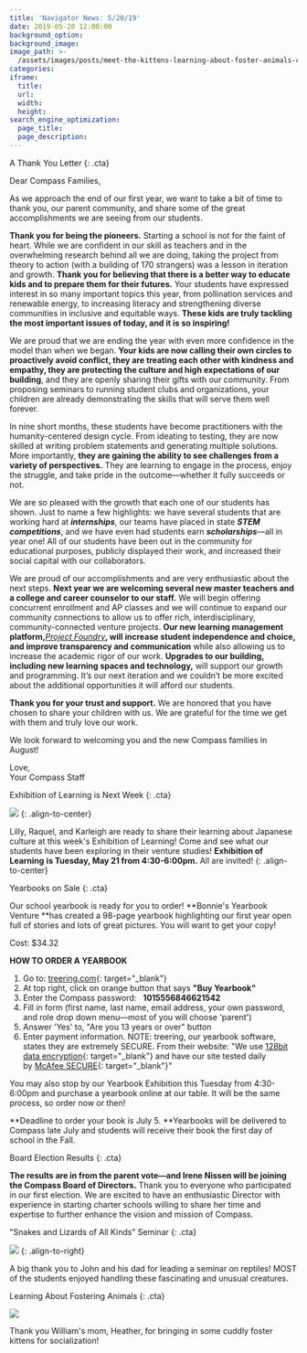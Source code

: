 ```yaml
---
title: 'Navigator News: 5/20/19'
date: 2019-05-20 12:00:00
background_option:
background_image:
image_path: >-
  /assets/images/posts/meet-the-kittens-learning-about-foster-animals-compass-community-collaborative-school-fort-collins.jpg
categories:
iframe:
  title:
  url:
  width:
  height:
search_engine_optimization:
  page_title:
  page_description:
---
```


A Thank You Letter
{: .cta}

Dear Compass Families,

As we approach the end of our first year, we want to take a bit of time to thank you, our parent community, and share some of the great accomplishments we are seeing from our students.

**Thank you for being the pioneers.** Starting a school is not for the faint of heart. While we are confident in our skill as teachers and in the overwhelming research behind all we are doing, taking the project from theory to action (with a building of 170 strangers) was a lesson in iteration and growth. **Thank you for believing that there is a better way to educate kids and to prepare them for their futures.** Your students have expressed interest in so many important topics this year, from pollination services and renewable energy, to increasing literacy and strengthening diverse communities in inclusive and equitable ways. **These kids are truly tackling the most important issues of today, and it is so inspiring\!**

We are proud that we are ending the year with even more confidence in the model than when we began. **Your kids are now calling their own circles to proactively avoid conflict, they are treating each other with kindness and empathy, they are protecting the culture and high expectations of our building**, and they are openly sharing their gifts with our community. From proposing seminars to running student clubs and organizations, your children are already demonstrating the skills that will serve them well forever.

In nine short months, these students have become practitioners with the humanity-centered design cycle. From ideating to testing, they are now skilled at writing problem statements and generating multiple solutions. More importantly, **they are gaining the ability to see challenges from a variety of perspectives.** They are learning to engage in the process, enjoy the struggle, and take pride in the outcome—whether it fully succeeds or not.

We are so pleased with the growth that each one of our students has shown. Just to name a few highlights: we have several students that are working hard at ***internships***, our teams have placed in state ***STEM competitions***, and we have even had students earn ***scholarships***—all in year one\! All of our students have been out in the community for educational purposes, publicly displayed their work, and increased their social capital with our collaborators.

We are proud of our accomplishments and are very enthusiastic about the next steps. **Next year we are welcoming several new master teachers and a college and career counselor to our staff.** We will begin offering concurrent enrollment and AP classes and we will continue to expand our community connections to allow us to offer rich, interdisciplinary, community-connected venture projects. **Our new learning management platform,**[*Project Foundry*](https://compassfortcollins.us14.list-manage.com/track/click?u=f92353bb4e553c0be87c16d55&amp;id=590e56c984&amp;e=46f52667a0)**, will increase student independence and choice, and improve transparency and communication** while also allowing us to increase the academic rigor of our work. **Upgrades to our building, including new learning spaces and technology,** will support our growth and programming. It’s our next iteration and we couldn’t be more excited about the additional opportunities it will afford our students.

**Thank you for your trust and support.** We are honored that you have chosen to share your children with us. We are grateful for the time we get with them and truly love our work.

We look forward to welcoming you and the new Compass families in August\!

Love,<br>Your Compass Staff

Exhibition of Learning is Next Week
{: .cta}

![](/assets/images/unnamed-18.jpg)
{: .align-to-center}

Lilly, Raquel, and Karleigh are ready to share their learning about Japanese culture at this week's Exhibition of Learning\! Come and see what our students have been exploring in their venture studies\! **Exhibition of Learning** **is Tuesday, May 21 from 4:30-6:00pm.** All are invited\!
{: .align-to-center}

Yearbooks on Sale
{: .cta}

Our school yearbook is ready for you to order\!&nbsp;**Bonnie's Yearbook Venture&nbsp;**has created a 98-page yearbook highlighting our first year open full of stories and lots of great pictures. You will want to get your copy\!

Cost: $34.32

**HOW TO ORDER A YEARBOOK**

1. Go to:&nbsp;[treering.com](https://compassfortcollins.us14.list-manage.com/track/click?u=f92353bb4e553c0be87c16d55&amp;id=47110b051e&amp;e=46f52667a0){: target="_blank"}
2. At top right, click on orange button that says&nbsp;**"Buy Yearbook"**
3. Enter the Compass password: &nbsp;&nbsp;**1015556846621542**
4. Fill in form (first name, last name, email address, your own password, and role drop down menu—most of you will choose 'parent')
5. Answer 'Yes' to, "Are you 13 years or over" button
6. Enter payment information. NOTE: treering, our yearbook software, states they are extremely SECURE. From their website: "We use&nbsp;[128bit data encryption](https://compassfortcollins.us14.list-manage.com/track/click?u=f92353bb4e553c0be87c16d55&amp;id=15cf8fdfca&amp;e=46f52667a0){: target="_blank"}&nbsp;and have our site tested daily by&nbsp;[McAfee SECURE](https://compassfortcollins.us14.list-manage.com/track/click?u=f92353bb4e553c0be87c16d55&amp;id=3d09de180a&amp;e=46f52667a0){: target="_blank"}"

You may also stop by our Yearbook Exhibition this Tuesday from 4:30-6:00pm and purchase a yearbook online at our table. It will be the same process, so order now or then\!

**Deadline to order your book is July 5.&nbsp;**Yearbooks will be delivered to Compass late July and students will receive their book the first day of school in the Fall.&nbsp;

Board Election Results
{: .cta}

**The results are in from the parent vote—and Irene Nissen will be joining the Compass Board of Directors.**&nbsp;Thank you to everyone who participated in our first election. We are excited to have an enthusiastic Director with experience in starting charter schools willing to share her time and expertise to further enhance the vision and mission of Compass.

"Snakes and Lizards of All Kinds" Seminar
{: .cta}

![](/assets/images/unnamed-20.jpg)
{: .align-to-right}

A big thank you to John and his dad for leading a seminar on reptiles\! MOST of the students enjoyed handling these fascinating and unusual creatures.

Learning About Fostering Animals
{: .cta}

![](/assets/images/unnamed-19.jpg)

Thank you William's mom, Heather, for bringing in some cuddly foster kittens for socialization\!